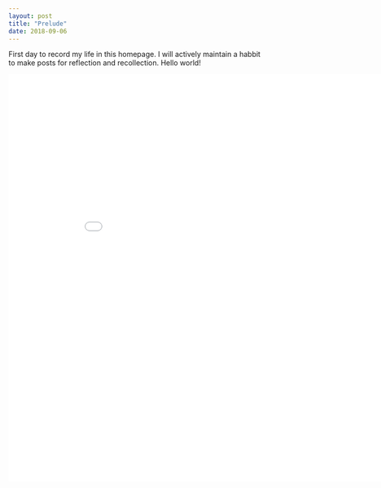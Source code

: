 ```yaml
---
layout: post
title: "Prelude"
date: 2018-09-06
---
```


First day to record my life in this homepage. I will actively maintain a habbit to make posts for reflection and recollection. 
Hello world!


<iframe width="900" height="800" frameborder="0" seamless = "seamless" scrolling="no" src="//plot.ly/~lxhstark/51.embed"></iframe>
